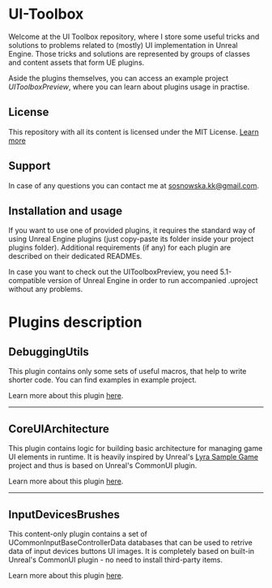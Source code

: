 # UI-Toolbox

Welcome at the UI Toolbox repository, where I store some useful tricks and solutions to problems related to (mostly) UI implementation in Unreal Engine. Those tricks and solutions are represented by groups of classes and content assets that form UE plugins.

Aside the plugins themselves, you can access an example project *UIToolboxPreview*, where you can learn about plugins usage in practise.

## License
This repository with all its content is licensed under the MIT License. [Learn more](https://choosealicense.com/licenses/mit/)

## Support
In case of any questions you can contact me at sosnowska.kk@gmail.com.

## Installation and usage
If you want to use one of provided plugins, it requires the standard way of using Unreal Engine plugins (just copy-paste its folder inside your project plugins folder). Additional requirements (if any) for each plugin are described on their dedicated READMEs.

In case you want to check out the UIToolboxPreview, you need 5.1-compatible version of Unreal Engine in order to run accompanied .uproject without any problems.

# Plugins description

## DebuggingUtils
This plugin contains only some sets of useful macros, that help to write shorter code. You can find examples in example project.

Learn more about this plugin [here](./UIToolboxPreview/Plugins/DebuggingUtils/README.md).

---
## CoreUIArchitecture

This plugin contains logic for building basic architecture for managing game UI elements in runtime. It is heavily inspired by Unreal's [Lyra Sample Game](https://docs.unrealengine.com/5.0/en-US/lyra-sample-game-in-unreal-engine/) project and thus is based on Unreal's CommonUI plugin.

Learn more about this plugin [here](./UIToolboxPreview/Plugins/CoreUIArchitecture/README.md).

---
## InputDevicesBrushes

This content-only plugin contains a set of UCommonInputBaseControllerData databases that can be used to retrive data of input devices buttons UI images. It is completely based on built-in Unreal's CommonUI plugin - no need to install third-party items.

Learn more about this plugin [here](./UIToolboxPreview/Plugins/InputDevicesBrushes/README.md).